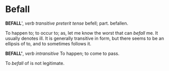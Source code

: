 # Befall

**BEFALL**', _verb transitive_ _preterit tense_ befell; part. befallen.

To happen to; to occur to; as, let me know the worst that can _befall_ me. It usually denotes ill. It is generally transitive in form, but there seems to be an ellipsis of to, and to sometimes follows it.

**BEFALL'**, _verb intransitive_ To happen; to come to pass.

To _befall_ of is not legitimate.